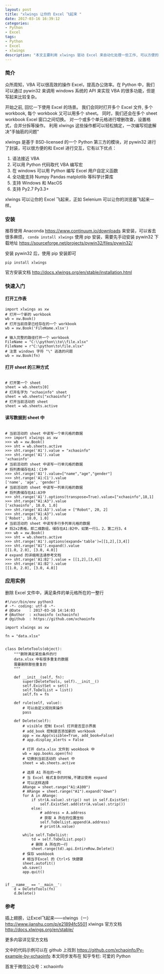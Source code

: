 ```yaml
---
layout: post
title: "xlwings 让你的 Excel 飞起来 "
date: 2017-03-16 16:39:12
categories:
- Python
- Excel
tags: 
- Python
- Excel
- xlwings
description: "本文主要利用 xlwings 驱动 Excel 来自动化处理一些工作, 可以方便的将Python丰富的库和 Excel 的强大的功能结合，是让 Python 来替代一部分 VBA 的功能."
---
```



### 简介
众所周知，VBA 可以很高效的操作 Excel，提高办公效率。在 Python 中，我们可以通过 pywin32 来调用 windows 系统的 API 来实现 VBA 的很多功能，但是写起来比较复杂。

开始之前, 回忆一下使用 Excel 的场景。
我们会同时打开多个 Excel 文件, 多个 workbook, 每个 workbook 又可以用多个 sheet。
同时，我们还会在多个 sheet workbook Excel 窗口之间切换。
对一个或多个单元格进行增删改查，设置格式，合并分拆等操作。
利用 xlwings 这些操作都可以轻松搞定，一次编写彻底解决"手抽筋的问题" 

xlwings 是基于 BSD-licensed 的一个 Python 第三方的模块，对 pywin32 进行了封装，可以很方便的和 Excel 进行交互，它有以下优点：

1. 语法接近 VBA
2. 可以用 Python 代码取代 VBA 编写宏
3. 在 windows 可以用 Python 编写 Excel 用户自定义函数
4. 全功能支持 Numpy Pandas matplotlib 等科学计算库
5. 支持 Windows 和 MacOS
6. 支持 Py2.7 Py3.3+

xlwings 可以让你的 Excel 飞起来，正如 Selenium 可以让你的浏览器飞起来一样。

### 安装

推荐使用 Anaconda https://www.continuum.io/downloads 来安装，可以省去很多麻烦，
```conda install xlwings```
使用 pip 安装，需要先手动安装 pywin32 下载地址
https://sourceforge.net/projects/pywin32/files/pywin32/ 

安装 pywin32 后，使用 pip 安装即可

```pip install xlwings```

官方安装文档
http://docs.xlwings.org/en/stable/installation.html

### 快速入门

#### 打开工作表

```Python3
import xlwings as xw
# 打开一个新的 workbook 
wb = xw.Book()
# 打开当前目录已经存在的一个 workbook 
wb = xw.Book('FileName.xlsx')

# 输入完整的路径打开一个 workbook 
FileName = "C:\\python\\to\\file.xlsx"
FileName = r"C:\python\to\file.xlsx"
# 注意 windows 字符 "\" 逃逸的问题
wb = xw.Book(fn)

```

#### 打开 sheet 的三种方式

```python3

# 打开第一个 sheet
sheet = wb.sheets[0]
# 打开名字为 "xchaoinfo" sheet
sheet = wb.sheets["xchaoinfo"]
# 打开当前活动的 sheet
sheet = wb.sheets.active

```

#### 读写数据到 sheet 中

```pyhon3

# 当前活动的 sheet 中读写一个单元格的数据
>>> import xlwings as xw
>>> wb = xw.Book()
>>> sht = wb.sheets.active
>>> sht.range('A1').value = "xchaoinfo"
>>> sht.range('A1').value
'xchaoinfo'
# 当前活动的 sheet 中读写一行单元格的数据
# 将列表储存在A1：C1中
>>> sht.range('A1').value=["name","age","gender"]
>>> sht.range('A1:C1').value
['name', 'age', 'gender']
# 当前活动的 sheet 中读写一列单元格的数据
# 将列表储存在A1:A3中
>>> sht.range('A1').options(transpose=True).value=["xchaoinfo",18,1]
>>> sht.range("A1:A3").value
['xchaoinfo', 18.0, 1.0]
>>> sht.range('A1:A3').value = ["Robot", 20, 2]
>>> sht.range("A1:A3").value
['Robot', 18.0, 1.0]
# 当前活动的 sheet 中读写多行多列单元格的数据
# 将2x2表格，即二维数组，储存在A1:B2中，如第一行1，2，第二行3，4
>>> wb = xw.Book()
>>> sht = wb.sheets.active
>>> sht.range('A1').options(expand='table')=[[1,2],[3,4]]
>>> sht.range("A1").expand().value
[[1.0, 2.0], [3.0, 4.0]]
# expand 的详细用法请参考文档
>>> sht.range('A1:B2').value = [[1,2],[3,4]]
>>> sht.range('A1:B2').value
[[1.0, 2.0], [3.0, 4.0]]
```

### 应用实例
删除 Excel 文件中，满足条件的单元格所在的一整行

```python3
#!/usr/bin/env python3
# -*- coding: utf-8 -*-
# @Date    : 2017-03-16 14:14:03
# @Author  : xchaoinfo (xchaoinfo)
# @github  : https://github.com/xchaoinfo

import xlwings as xw

fn = "data.xlsx"


class DeleteTools(object):
    """删除满足某些条件的行
    data.xlsx 中有很多重复的数据
    需要删除那些重复的
    """

    def __init__(self, fn):
        super(DeleteTools, self).__init__()
        self.ExistSet = set()
        self.ToDelList = list()
        self.fn = fn

    def rule(self, value):
        # 可以自定义规则来操作
        pass

    def Delete(self):
        # visible 控制 Excel 打开是否显示界面
        # add_book 控制是否添加新的 workbook
        app = xw.App(visible=True, add_book=False)
        # app.display_alerts = False

        # 打开 data.xlsx 文件到 wookbook 中
        wb = app.books.open(fn)
        # 切换到当前活动的 sheet 中
        sheet = wb.sheets.active

        # 选择 A1 所在的一列
        # 当 Excel 格式复杂的时候,不建议使用 expand
        # 可以这样选择
        ARange = sheet.range("A1:A100")
        # ARange = sheet.range("A1").expand("down")
        for A in ARange:
            if str(A.value).strip() not in self.ExistSet:
                self.ExistSet.add(str(A.value).strip())
            else:
                # address = A.address
                # 获取 A 所在的位置坐标
                self.ToDelList.append(A.address)
                # print(A.value)

        while self.ToDelList:
            td = self.ToDelList.pop()
            # 删除 A 所在的一行
            sheet.range(td).api.EntireRow.Delete()
        # 保存 wookbook
        # 相当于Excel 的 Ctrl+S 快捷键
        sheet.autofit()
        wb.save()
        app.quit()


if __name__ == '__main__':
    d = DeleteTools(fn)
    d.Delete()

```

### 参考
插上翅膀，让Excel飞起来——xlwings（一）
http://www.jianshu.com/p/e21894fc5501
xlwings 官方文档
http://docs.xlwings.org/en/stable/

更多内容详见官方文档


文中的代码示例可以在 github 上找到 https://github.com/xchaoinfo/Py-example-by-xchaoinfo
本文同步发布在 知乎专栏: 可爱的 Python

首发于微信公众号：xchaoinfo

